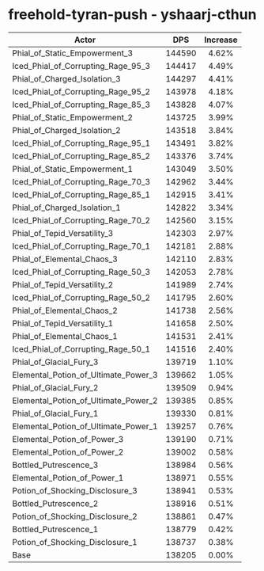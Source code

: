 # freehold-tyran-push - yshaarj-cthun
| Actor | DPS | Increase |
|---|:---:|:---:|
|Phial_of_Static_Empowerment_3|144590|4.62%|
|Iced_Phial_of_Corrupting_Rage_95_3|144417|4.49%|
|Phial_of_Charged_Isolation_3|144297|4.41%|
|Iced_Phial_of_Corrupting_Rage_95_2|143978|4.18%|
|Iced_Phial_of_Corrupting_Rage_85_3|143828|4.07%|
|Phial_of_Static_Empowerment_2|143725|3.99%|
|Phial_of_Charged_Isolation_2|143518|3.84%|
|Iced_Phial_of_Corrupting_Rage_95_1|143491|3.82%|
|Iced_Phial_of_Corrupting_Rage_85_2|143376|3.74%|
|Phial_of_Static_Empowerment_1|143049|3.50%|
|Iced_Phial_of_Corrupting_Rage_70_3|142962|3.44%|
|Iced_Phial_of_Corrupting_Rage_85_1|142915|3.41%|
|Phial_of_Charged_Isolation_1|142822|3.34%|
|Iced_Phial_of_Corrupting_Rage_70_2|142560|3.15%|
|Phial_of_Tepid_Versatility_3|142303|2.97%|
|Iced_Phial_of_Corrupting_Rage_70_1|142181|2.88%|
|Phial_of_Elemental_Chaos_3|142110|2.83%|
|Iced_Phial_of_Corrupting_Rage_50_3|142053|2.78%|
|Phial_of_Tepid_Versatility_2|141989|2.74%|
|Iced_Phial_of_Corrupting_Rage_50_2|141795|2.60%|
|Phial_of_Elemental_Chaos_2|141738|2.56%|
|Phial_of_Tepid_Versatility_1|141658|2.50%|
|Phial_of_Elemental_Chaos_1|141531|2.41%|
|Iced_Phial_of_Corrupting_Rage_50_1|141516|2.40%|
|Phial_of_Glacial_Fury_3|139719|1.10%|
|Elemental_Potion_of_Ultimate_Power_3|139662|1.05%|
|Phial_of_Glacial_Fury_2|139509|0.94%|
|Elemental_Potion_of_Ultimate_Power_2|139385|0.85%|
|Phial_of_Glacial_Fury_1|139330|0.81%|
|Elemental_Potion_of_Ultimate_Power_1|139257|0.76%|
|Elemental_Potion_of_Power_3|139190|0.71%|
|Elemental_Potion_of_Power_2|139002|0.58%|
|Bottled_Putrescence_3|138984|0.56%|
|Elemental_Potion_of_Power_1|138971|0.55%|
|Potion_of_Shocking_Disclosure_3|138941|0.53%|
|Bottled_Putrescence_2|138916|0.51%|
|Potion_of_Shocking_Disclosure_2|138861|0.47%|
|Bottled_Putrescence_1|138779|0.42%|
|Potion_of_Shocking_Disclosure_1|138737|0.38%|
|Base|138205|0.00%|
